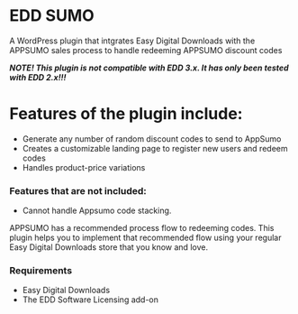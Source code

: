 # EDD SUMO 
A WordPress plugin that intgrates Easy Digital Downloads with the APPSUMO sales process to handle redeeming APPSUMO discount codes

***NOTE! This plugin is not compatible with EDD 3.x.  It has only been tested with EDD 2.x!!!***  

# Features of the plugin include:
* Generate any number of random discount codes to send to AppSumo
* Creates a customizable landing page to register new users and redeem codes
* Handles product-price variations

### Features that are not included:
* Cannot handle Appsumo code stacking.

APPSUMO has a recommended process flow to redeeming codes.  This plugin helps you to implement that recommended flow using your regular Easy Digital Downloads store that you know and love. 

### Requirements
* Easy Digital Downloads
* The EDD Software Licensing add-on

